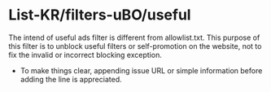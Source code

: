 # List-KR/filters-uBO/useful

The intend of useful ads filter is different from allowlist.txt.
This purpose of this filter is to unblock useful filters or self-promotion on the website, not to fix the invalid or incorrect blocking exception.

- To make things clear, appending issue URL or simple information before adding the line is appreciated.
